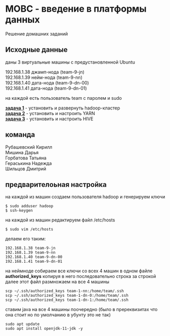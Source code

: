 # МОВС - введение в платформы данных

Решение домашних заданий

## Исходные данные
даны 3 виртуальные машины с предустановленной Ubuntu

192.168.1.38 джамп-нода (team-9-jn)<br>
192.168.1.39 нейм-нода (team-9-nn)<br>
192.168.1.40 дата-нода (team-9-dn-00)<br>
192.168.1.41 дата-нода (team-9-dn-01)<br>

на каждой есть пользователь team с паролем и sudo

[**задача 1**](https://github.com/shiltsov/MOBC-bigdata/tree/main/hadoop) - установить и развернуть hadoop-кластер <br>
[**задача 2**](https://github.com/shiltsov/MOBC-bigdata/tree/main/yarn) - установить и настроить YARN<br>
[**задача 3**](https://github.com/shiltsov/MOBC-bigdata/tree/main/hive) - установить и настроить HIVE<br>

## команда
Рубашевский Кирилл<br>
Мишина Дарья<br>
Горбатова Татьяна<br>
Гераськина Надежда<br>
Шильцов Дмитрий

## предварителоьная настройка

на каждой из машин создаем пользователя hadoop и генерируем ключи

`$ sudo adduser hadoop` <br>
`$ ssh-keygen`

на каждой из машин редактируем файл /etc/hosts 

`$ sudo vim /etc/hosts`

делаем его таким:

`192.168.1.38 team-9-jn`<br>
`192.168.1.39 team-9-nn`<br>
`192.168.1.40 team-9-dn-00`<br>
`192.168.1.41 team-9-dn-01`<br>


на неймноде собираем все ключи со всех 4 машин в одном файле **authorized_keys**
копируя в него последовательно строка за строкой далее этот файл размножаем на
все 4 машины

`scp ~/.ssh/authorized_keys team-1-nn:/home/team/.ssh`<br>
`scp ~/.ssh/authorized_keys team-1-dn-0:/home/team/.ssh`<br>
`scp ~/.ssh/authorized_keys team-1-dn-1:/home/team/.ssh`<br>

ставим java на все 4 машины поочередно (было в пререквизитах что она стоит но по умолчанию в убунту это не так)

`sudo apt update`<br>
`sudo apt install openjdk-11-jdk -y`




